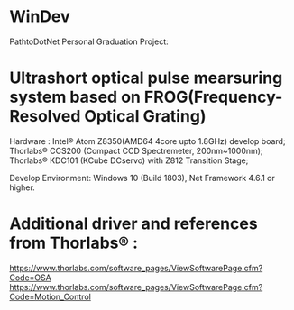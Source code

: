 # WinDev
PathtoDotNet
Personal Graduation Project: 

# Ultrashort optical pulse mearsuring system based on FROG(Frequency-Resolved Optical Grating)

Hardware : 
Intel® Atom Z8350(AMD64 4core upto 1.8GHz) develop board;
Thorlabs® CCS200 (Compact CCD Spectremeter, 200nm~1000nm);
Thorlabs® KDC101 (KCube DCservo) with Z812 Transition Stage;

Develop Environment: Windows 10 (Build 1803),.Net Framework 4.6.1 or higher.

# Additional driver and references from Thorlabs® :
https://www.thorlabs.com/software_pages/ViewSoftwarePage.cfm?Code=OSA
https://www.thorlabs.com/software_pages/ViewSoftwarePage.cfm?Code=Motion_Control
